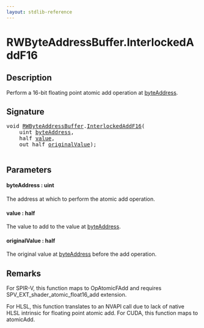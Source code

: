 ```yaml
---
layout: stdlib-reference
---
```


# RWByteAddressBuffer\.InterlockedAddF16

## Description

Perform a 16-bit floating point atomic add operation at <span class='code'><a href="interlockedaddf16-0be#decl-byteAddress" class="code_param">byteAddress</a></span>.



## Signature 

<pre>
<span class="code_keyword">void</span> <a href="../types/rwbyteaddressbuffer-0126d/index" class="code_type">RWByteAddressBuffer</a>.<a href="interlockedaddf16-0be">InterlockedAddF16</a>(
    <span class="code_keyword">uint</span> <a href="interlockedaddf16-0be#decl-byteAddress" class="code_param">byteAddress</a>,
    <span class="code_keyword">half</span> <a href="interlockedaddf16-0be#decl-value" class="code_param">value</a>,
    <span class="code_keyword">out</span> <span class="code_keyword">half</span> <a href="interlockedaddf16-0be#decl-originalValue" class="code_param">originalValue</a>);

</pre>

## Parameters

####  <a id="decl-byteAddress"></a>byteAddress  : uint
The address at which to perform the atomic add operation.

####  <a id="decl-value"></a>value  : half
The value to add to the value at <span class='code'><a href="interlockedaddf16-0be#decl-byteAddress" class="code_param">byteAddress</a></span>.

####  <a id="decl-originalValue"></a>originalValue  : half
The original value at <span class='code'><a href="interlockedaddf16-0be#decl-byteAddress" class="code_param">byteAddress</a></span> before the add operation.


## Remarks
For SPIR-V, this function maps to <span class='code'>OpAtomicFAdd</span> and requires <span class='code'>SPV_EXT_shader_atomic_float16_add</span> extension.

For HLSL, this function translates to an NVAPI call
due to lack of native HLSL intrinsic for floating point atomic add. For CUDA, this function
maps to <span class='code'>atomicAdd</span>.


